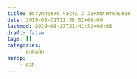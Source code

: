```yaml
---
title: Вступление Часть 3 Заключительная
date: 2019-08-22T21:38:52+08:00
lastmod: 2019-08-27T21:41:52+08:00
draft: false
tags: []
categories:
    - онлайн
автор:
    - dsh
---
```


##
